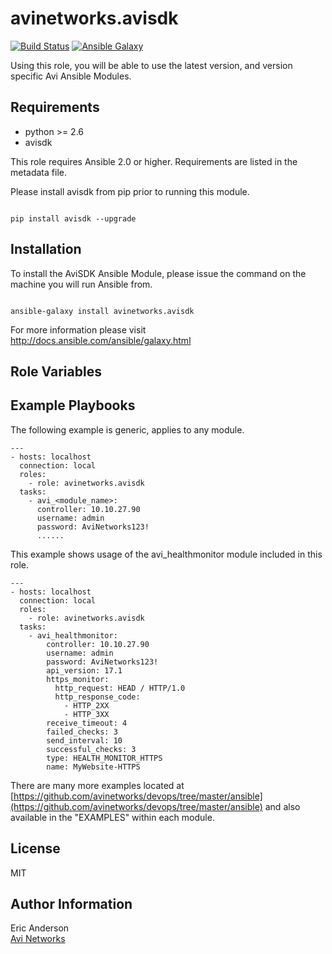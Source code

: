 # avinetworks.avisdk

[![Build Status](https://travis-ci.org/avinetworks/ansible-role-avisdk.svg?branch=master)](https://travis-ci.org/avinetworks/ansible-role-avisdk)
[![Ansible Galaxy](https://img.shields.io/badge/galaxy-avinetworks.avisdk-blue.svg)](https://galaxy.ansible.com/avinetworks/avisdk/)


Using this role, you will be able to use the latest version, and version specific Avi Ansible Modules.

## Requirements

 - python >= 2.6
 - avisdk

This role requires Ansible 2.0 or higher. Requirements are listed in the metadata file.

Please install avisdk from pip prior to running this module.
```

pip install avisdk --upgrade
```

## Installation

To install the AviSDK Ansible Module, please issue the command on the machine you will run Ansible from.
```

ansible-galaxy install avinetworks.avisdk
```

For more information please visit http://docs.ansible.com/ansible/galaxy.html

## Role Variables



## Example Playbooks

The following example is generic, applies to any module.

```
---
- hosts: localhost
  connection: local
  roles:
    - role: avinetworks.avisdk
  tasks:
    - avi_<module_name>:
      controller: 10.10.27.90
      username: admin
      password: AviNetworks123!
      ......
```

This example shows usage of the avi_healthmonitor module included in this role.

```
---
- hosts: localhost
  connection: local
  roles:
    - role: avinetworks.avisdk
  tasks:
    - avi_healthmonitor:
        controller: 10.10.27.90
        username: admin
        password: AviNetworks123!
        api_version: 17.1
        https_monitor:
          http_request: HEAD / HTTP/1.0
          http_response_code:
            - HTTP_2XX
            - HTTP_3XX
        receive_timeout: 4
        failed_checks: 3
        send_interval: 10
        successful_checks: 3
        type: HEALTH_MONITOR_HTTPS
        name: MyWebsite-HTTPS
```

There are many more examples located at [https://github.com/avinetworks/devops/tree/master/ansible](https://github.com/avinetworks/devops/tree/master/ansible) and also available in the "EXAMPLES" within each module.

## License

MIT

## Author Information

Eric Anderson  
[Avi Networks](http://avinetworks.com)
